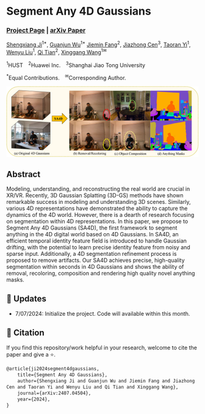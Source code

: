 # Segment Any 4D Gaussians
### [Project Page](https://jsxzs.github.io/sa4d/) | [arXiv Paper](https://arxiv.org/abs/2407.04504)

[Shengxiang Ji](https://github.com/jsxzs)<sup>1*</sup>, [Guanjun Wu](https://guanjunwu.github.io/)<sup>1*</sup>
[Jiemin Fang](https://jaminfong.cn/)<sup>2</sup>, [Jiazhong Cen](https://jumpat.github.io/SA3D/)<sup>3</sup>, [Taoran Yi](https://github.com/taoranyi)<sup>1</sup>, 
[Wenyu Liu](http://eic.hust.edu.cn/professor/liuwenyu/)<sup>1</sup>, [Qi Tian](https://www.qitian1987.com/)<sup>2</sup>, [Xinggang Wang](https://xwcv.github.io/)<sup>1✉</sup>

<sup>1</sup>HUST&emsp;<sup>2</sup>Huawei Inc.&emsp;<sup>3</sup>Shanghai Jiao Tong University &emsp; 

<sup>*</sup>Equal Contributions.&emsp;<sup>✉</sup>Corresponding Author. 

![Teaser image](assets/teaserfig.png)

## Abstract
Modeling, understanding, and reconstructing the real world are crucial in XR/VR. Recently, 3D Gaussian Splatting (3D-GS) methods have shown remarkable success in modeling and understanding 3D scenes. Similarly, various 4D representations have demonstrated the ability to capture the dynamics of the 4D world. However, there is a dearth of research focusing on segmentation within 4D representations. In this paper, we propose to Segment Any 4D Gaussians (SA4D), the first framework to segment anything in the 4D digital world based on 4D Gaussians. In SA4D, an efficient temporal identity feature field is introduced to handle Gaussian drifting, with the potential to learn precise identity feature from noisy and sparse input. Additionally, a 4D segmentation refinement process is proposed to remove artifacts. Our SA4D achieves precise, high-quality segmentation within seconds in 4D Gaussians and shows the ability of removal, recoloring, composition and rendering high quality novel anything masks.


## 🦾 Updates
- 7/07/2024: Initialize the project. Code will available within this month.


## 📑 Citation

If you find this repository/work helpful in your research, welcome to cite the paper and give a ⭐.

```
@article{ji2024segment4dgaussians,
    title={Segment Any 4D Gaussians}, 
    author={Shengxiang Ji and Guanjun Wu and Jiemin Fang and Jiazhong Cen and Taoran Yi and Wenyu Liu and Qi Tian and Xinggang Wang},
    journal={arXiv:2407.04504},
    year={2024},
}
